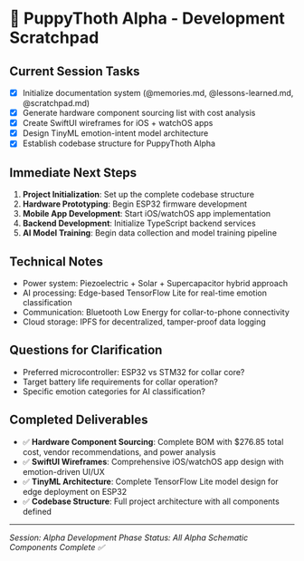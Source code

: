 # 🎯 PuppyThoth Alpha - Development Scratchpad

## Current Session Tasks
- [x] Initialize documentation system (@memories.md, @lessons-learned.md, @scratchpad.md)
- [x] Generate hardware component sourcing list with cost analysis
- [x] Create SwiftUI wireframes for iOS + watchOS apps
- [x] Design TinyML emotion-intent model architecture
- [x] Establish codebase structure for PuppyThoth Alpha

## Immediate Next Steps
1. **Project Initialization**: Set up the complete codebase structure
2. **Hardware Prototyping**: Begin ESP32 firmware development
3. **Mobile App Development**: Start iOS/watchOS app implementation
4. **Backend Development**: Initialize TypeScript backend services
5. **AI Model Training**: Begin data collection and model training pipeline

## Technical Notes
- Power system: Piezoelectric + Solar + Supercapacitor hybrid approach
- AI processing: Edge-based TensorFlow Lite for real-time emotion classification
- Communication: Bluetooth Low Energy for collar-to-phone connectivity
- Cloud storage: IPFS for decentralized, tamper-proof data logging

## Questions for Clarification
- Preferred microcontroller: ESP32 vs STM32 for collar core?
- Target battery life requirements for collar operation?
- Specific emotion categories for AI classification?

## Completed Deliverables
- ✅ **Hardware Component Sourcing**: Complete BOM with $276.85 total cost, vendor recommendations, and power analysis
- ✅ **SwiftUI Wireframes**: Comprehensive iOS/watchOS app design with emotion-driven UI/UX
- ✅ **TinyML Architecture**: Complete TensorFlow Lite model design for edge deployment on ESP32
- ✅ **Codebase Structure**: Full project architecture with all components defined

---
*Session: Alpha Development Phase*
*Status: All Alpha Schematic Components Complete ✅* 